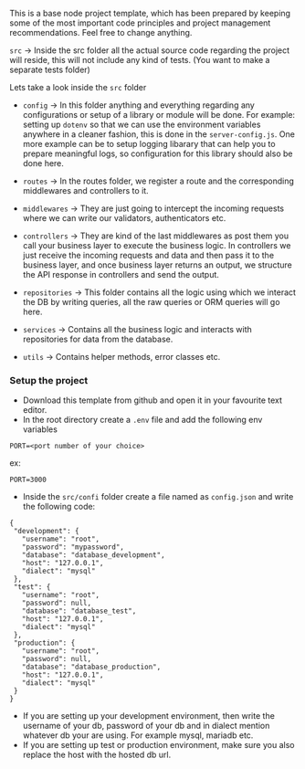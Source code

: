 This is a base node project template, which has been prepared by keeping some of the most important code principles and project management recommendations. Feel free to change anything.

`src` -> Inside the src folder all the actual source code regarding the project will reside, this will not include any kind of tests. (You want to make a separate tests folder)

Lets take a look inside the `src` folder
 - `config` -> In this folder anything and everything regarding any configurations or setup of a library or module will be done. For example: setting up `dotenv` so that we can use the environment variables anywhere in a cleaner fashion, this is done in the `server-config.js`. One more example can be to setup logging libarary that can help you to prepare meaningful logs, so configuration for this library should also be done here.
 
 - `routes` -> In the routes folder, we register a route and the corresponding middlewares and controllers to it. 

 - `middlewares` -> They are just going to intercept the incoming requests where we can write our validators, authenticators etc.

  - `controllers` -> They are kind of the last middlewares as post them you call your business layer to execute the business logic. In controllers we just receive the incoming requests and data and then pass it to the business layer, and once business layer returns an output, we structure the API response in controllers and send the output.
  
  - `repositories` -> This folder contains all the logic using which we interact the DB by writing queries, all the raw queries or ORM queries will go here.

  - `services` -> Contains all the business logic and interacts with repositories for data from the database.

  - `utils` -> Contains helper methods, error classes etc.  

### Setup the project
 - Download this template from github and open it in your favourite text editor.
 - In the root directory create a `.env` file and add the following env variables
 ```
 PORT=<port number of your choice>
 ```
 ex:
 ```
 PORT=3000
 ```
 - Inside the `src/confi` folder create a file named as `config.json` and write the following code:
 ```
 {
  "development": {
    "username": "root",
    "password": "mypassword",
    "database": "database_development",
    "host": "127.0.0.1",
    "dialect": "mysql"
  },
  "test": {
    "username": "root",
    "password": null,
    "database": "database_test",
    "host": "127.0.0.1",
    "dialect": "mysql"
  },
  "production": {
    "username": "root",
    "password": null,
    "database": "database_production",
    "host": "127.0.0.1",
    "dialect": "mysql"
  }
}
 ```
 - If you are setting up your development environment, then write the username of your db, password of your db and in dialect mention whatever db your are using. For example mysql, mariadb etc.
 - If you are setting up test or production environment, make sure you also replace the host with the hosted db url.